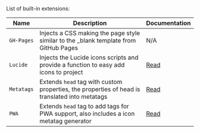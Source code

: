 List of built-in extensions:

| Name       | Description                                                                                   | Documentation                  |
|------------|-----------------------------------------------------------------------------------------------|--------------------------------|
| `GH-Pages` | Injects a CSS making the page style similar to the _blank template from GitHub Pages          | N/A                            |
| `Lucide`   | Injects the Lucide icons scripts and provide a function to easy add icons to project          | [Read](extensions/Lucide.md)   |
| `Metatags` | Extends `head` tag with custom properties, the properties of head is translated into metatags | [Read](extensions/Metatags.md) |
| `PWA`      | Extends `head` tag to add tags for PWA support, also includes a icon metatag generator        | [Read](extensions/PWA.md)      |